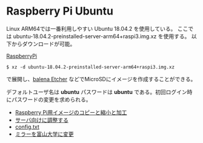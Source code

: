 # Raspberry Pi Ubuntu

Linux ARM64では一番利用しやすい Ubuntu 18.04.2 を使用している。
ここでは ubuntu-18.04.2-preinstalled-server-arm64+raspi3.img.xz を使用する。
以下からダウンロードが可能。

[RaspberryPi](https://wiki.ubuntu.com/ARM/RaspberryPi)

	$ xz -d ubuntu-18.04.2-preinstalled-server-arm64+raspi3.img.xz

で展開し、[balena Etcher](https://www.balena.io/etcher/) などでMicroSDにイメージを作成することができる。

デフォルトユーザ名は **ubuntu** パスワードは **ubuntu** である。初回ログイン時にパスワードの変更を求められる。

* [Raspberry Pi用イメージのコピーと縮小と加工](Images.md)
* [サーバ向けに調整する](ServerOptimize.md)
* [config.txt](ConfigTxt.md)
* [ミラーを富山大学に変更](AptMirror.md)

